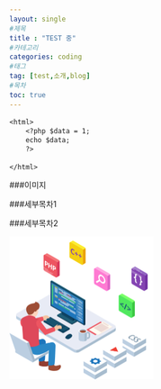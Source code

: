 ```yaml
---
layout: single
#제목
title : "TEST 중" 
#카테고리
categories: coding
#태그
tag: [test,소개,blog]
#목차
toc: true
---
```



```php+HTML
<html>
    <?php $data = 1; 
    echo $data;
    ?>
    
</html>
```
###이미지

###세부목차1

###세부목차2



<img src="../images/2024-09-30-first/development-4536630_1280.png" alt="development-4536630_1280" style="zoom:25%;" />